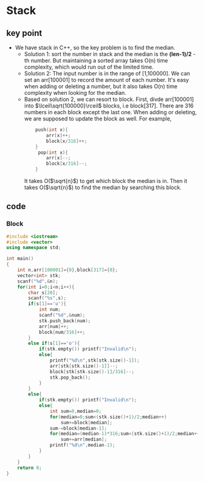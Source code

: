 # Stack
## key point
* We have stack in C++, so the key problem is to find the median.
  * Solution 1: sort the number in stack and the median is the **(len-1)/2** -th number. But maintaining a sorted array takes O(n) time complexity, which would run out of the limited time.
  * Solution 2: The input number is in the range of [1,100000]. We can set an arr[100001] to record the amount of each number. It's easy when adding or deleting a number, but it also takes O(n) time complexity when looking for the median. 
  * Based on solution 2, we can resort to block. First, divde arr[100001] into $\lceil\sqrt{100000}\rceil$ blocks, i.e block[317]. There are 316 numbers in each block except the last one. When adding or deleting, we are supposed to update the block as well. For example, 
    ```cpp 
        push(int x){
            arr[x]++;
            block[x/316]++;
        }
         pop(int x){
            arr[x]--;
            block[x/316]--;
        }
    ```
    It takes O($\sqrt{n}$) to get which block the median is in. Then it takes O($\sqrt{n}$) to find the median by searching this block.

## code
### Block
```cpp
#include <iostream>
#include <vector>
using namespace std;

int main()
{
    int n,arr[100001]={0},block[317]={0};
    vector<int> stk;
    scanf("%d",&n);
    for(int i=0;i<n;i++){
        char s[20];
        scanf("%s",s);
        if(s[1]=='u'){
            int num;
            scanf("%d",&num);
            stk.push_back(num);
            arr[num]++;
            block[num/316]++;
        }
        else if(s[1]=='o'){
            if(stk.empty()) printf("Invalid\n");
            else{
                printf("%d\n",stk[stk.size()-1]);
                arr[stk[stk.size()-1]]--;
                block[stk[stk.size()-1]/316]--;
                stk.pop_back();
            }
        }
        else{
            if(stk.empty()) printf("Invalid\n");
            else{
                int sum=0,median=0;
                for(median=0;sum<(stk.size()+1)/2;median++)
                    sum+=block[median];
                sum-=block[median-1];
                for(median=(median-1)*316;sum<(stk.size()+1)/2;median++)
                    sum+=arr[median];
                printf("%d\n",median-1);
            }
        }
    }
    return 0;
}

```